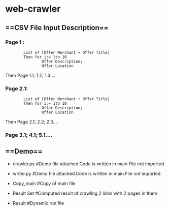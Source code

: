 # web-crawler
## ==CSV File Input Description==

### Page 1 :
			List of [Offer Merchant + Offer Title]
			Then for i:= 1to 10
					Offer Description;
					Offer Location
Then Page 1.1;  1.2;  1.3....


### Page 2.1:
			List of [Offer Merchant + Offer Title]
			Then for i:= 1to 10
					Offer Description;
					Offer Location
Then Page 2.1;  2.2;  2.3....

### Page 3.1;  4.1;  5.1....

## ==Demo==

- crawler.py #Demo file attached.Code is written in main.File not imported

- writer.py  #Demo file attached.Code is written in main.File not imported

- Copy_main  #Copy of main file

- Result Set #Computed result of crawling 2 links with 2 pages in them

- Result     #Dynamic run file
